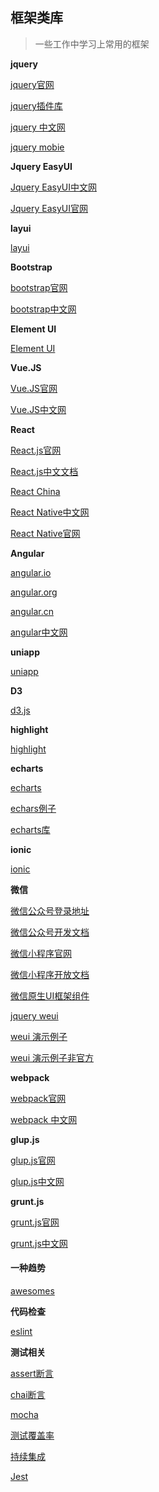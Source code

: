 ## 框架类库

> 一些工作中学习上常用的框架

**jquery**

[jquery官网](http://jquery.com/)

[jquery插件库](https://www.jq22.com/)

[jquery 中文网](https://www.jquery123.com/)

[jquery mobie](http://jquerymobile.com/)

**Jquery  EasyUI**

[Jquery EasyUI中文网](http://www.jeasyui.net/)

[Jquery EasyUI官网](http://www.jeasyui.com/)

**layui**

[layui](https://www.layui.com/)

**Bootstrap**

[bootstrap官网](https://getbootstrap.com/)

[bootstrap中文网](http://www.bootcss.com/)

**Element UI**

[Element UI](https://element.eleme.cn/#/zh-CN)

**Vue.JS**

[Vue.JS官网](https://vuejs.org/)

[Vue.JS中文网](https://cn.vuejs.org/)

**React**

[React.js官网](https://reactjs.org/)

[React.js中文文档](https://react.docschina.org/docs/react-api.html)

[React China](http://react-china.org/)

[React Native中文网](https://reactnative.cn/)

[React Native官网](https://facebook.github.io/react-native/)


**Angular**

[angular.io](https://angular.io/)

[angular.org](https://angularjs.org/)

[angular.cn](https://www.angular.cn/)

[angular中文网](https://www.angularjs.net.cn/)

**uniapp**

[uniapp](https://uniapp.dcloud.io/)

**D3**

[d3.js](https://d3js.org/)

**highlight**

[highlight](https://www.highlight.net/)

**echarts**

[echarts](https://echarts.baidu.com/)

[echars例子](https://echarts.baidu.com/echarts2/doc/example.html)

[echarts库](https://gallery.echartsjs.com/explore.html#sort=rank~timeframe=all~author=all)

**ionic**

[ionic](https://ionicframework.com/)

**微信**

[微信公众号登录地址](https://mp.weixin.qq.com/)

[微信公众号开发文档](https://mp.weixin.qq.com/wiki?t=resource/res_main&id=mp1445241432)

[微信小程序官网](https://mp.weixin.qq.com/cgi-bin/wx)

[微信小程序开放文档](https://developers.weixin.qq.com/miniprogram/dev/api/)

[微信原生UI框架组件](https://weui.io/)

[jquery weui](http://jqweui.com/)

[weui 演示例子](http://weui.shanliwawa.top/)

[weui 演示例子非官方](https://weui.io/example/#/)

**webpack**

[webpack官网](https://webpack.github.io/)

[webpack 中文网](https://www.webpackjs.com/)


**glup.js**

[glup.js官网](https://gulpjs.com/)

[glup.js中文网](https://www.gulpjs.com.cn/)

**grunt.js**

[grunt.js官网](https://gruntjs.com/)

[grunt.js中文网](https://www.gruntjs.net/)

#### 一种趋势

[awesomes](https://www.awesomes.cn/)

**代码检查**

[eslint](https://eslint.cn/)

**测试相关**

[assert断言](http://nodejs.cn/api/assert.html)

[chai断言](https://www.chaijs.com/)

[mocha](https://mochajs.org/)

[测试覆盖率](https://github.com/gotwarlost/istanbul)

[持续集成](https://travis-ci.org/)

[Jest](https://jestjs.io/zh-Hans/)


